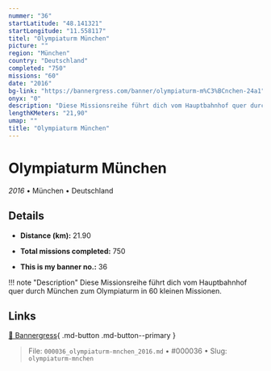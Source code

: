 ```yaml
---
nummer: "36"
startLatitude: "48.141321"
startLongitude: "11.558117"
titel: "Olympiaturm München"
picture: ""
region: "München"
country: "Deutschland"
completed: "750"
missions: "60"
date: "2016"
bg-link: "https://bannergress.com/banner/olympiaturm-m%C3%BCnchen-24a1"
onyx: "0"
description: "Diese Missionsreihe führt dich vom Hauptbahnhof quer durch München zum Olympiaturm in 60 kleinen Missionen."
lengthKMeters: "21,90"
umap: ""
title: "Olympiaturm München"
---
```

# Olympiaturm München

*2016* • München • Deutschland



## Details
- **Distance (km):** 21.90

- **Total missions completed:** 750
- **This is my banner no.:** 36


!!! note "Description"
    Diese Missionsreihe führt dich vom Hauptbahnhof quer durch München zum Olympiaturm in 60 kleinen Missionen.



## Links
[🔗 Bannergress](https://bannergress.com/banner/olympiaturm-m%C3%BCnchen-24a1){ .md-button .md-button--primary }



> File: `000036_olympiaturm-mnchen_2016.md` • #000036 • Slug: `olympiaturm-mnchen`
